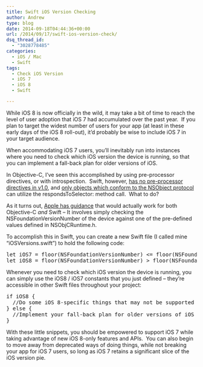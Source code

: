 ```yaml
---
title: Swift iOS Version Checking
author: Andrew
type: blog
date: 2014-09-18T04:44:36+00:00
url: /2014/09/17/swift-ios-version-check/
dsq_thread_id:
  - "3028778485"
categories:
  - iOS / Mac
  - Swift
tags:
  - Check iOS Version
  - iOS 7
  - iOS 8
  - Swift

---
```

While iOS 8 is now officially in the wild, it may take a bit of time to reach the level of user adoption that iOS 7 had accumulated over the past year.  If you plan to target the widest number of users for your app (at least in these early days of the iOS 8 roll-out), it&#8217;d probably be wise to include iOS 7 in your target audience.

When accommodating iOS 7 users, you&#8217;ll inevitably run into instances where you need to check which iOS version the device is running, so that you can implement a fall-back plan for older versions of iOS.

In Objective-C, I&#8217;ve seen this accomplished by using pre-processor directives, or with introspection.  Swift, however, <a title="Apple Developer Documentation - No Swift Preprocessor Directives" href="https://developer.apple.com/library/ios/documentation/Swift/Conceptual/BuildingCocoaApps/InteractingWithCAPIs.html#//apple_ref/doc/uid/TP40014216-CH8-XID_20" target="_blank">has no pre-processor directives in v1.0</a>, and <a title="Apple Developer Documentation - NSObject Protocol" href="https://developer.apple.com/library/ios/documentation/Cocoa/Reference/Foundation/Protocols/NSObject_Protocol/index.html" target="_blank">only objects which conform to the NSObject protocol</a> can utilize the <span class="lang:swift decode:true  crayon-inline ">respondsToSelector:</span> method call.  What to do?

As it turns out, <a title="Apple Developer Documentation - Conditionally Load Resources" href="https://developer.apple.com/library/ios/documentation/UserExperience/Conceptual/TransitionGuide/SupportingEarlieriOS.html#//apple_ref/doc/uid/TP40013174-CH14-SW1" target="_blank">Apple has guidance</a> that would actually work for both Objective-C _and_ Swift &#8211; It involves simply checking the <span class="lang:swift decode:true  crayon-inline ">NSFoundationVersionNumber</span> of the device against one of the pre-defined values defined in NSObjCRuntime.h.

To accomplish this in Swift, you can create a new Swift file (I called mine &#8220;iOSVersions.swift&#8221;) to hold the following code:

<pre class="lang:swift decode:true " title="iOSVersions.swift">let iOS7 = floor(NSFoundationVersionNumber) &lt;= floor(NSFoundationVersionNumber_iOS_7_1)
let iOS8 = floor(NSFoundationVersionNumber) &gt; floor(NSFoundationVersionNumber_iOS_7_1)</pre>

Whenever you need to check which iOS version the device is running, you can simply use the iOS8 / iOS7 constants that you just defined &#8211; they&#8217;re accessible in other Swift files throughout your project:

<pre class="lang:swift decode:true" title="Elsewhere in your code">if iOS8 {
  //Do some iOS 8-specific things that may not be supported in older versions
} else {
  //Implement your fall-back plan for older versions of iOS
}</pre>

With these little snippets, you should be empowered to support iOS 7 while taking advantage of new iOS 8-only features and APIs.  You can also begin to move away from deprecated ways of doing things, while not breaking your app for iOS 7 users, so long as iOS 7 retains a significant slice of the iOS version pie.